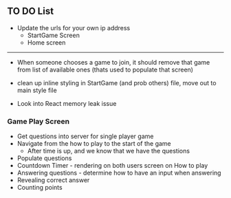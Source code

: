 ## TO DO List

* Update the urls for your own ip address
  * StartGame Screen
  * Home screen

***************************

* When someone chooses a game to join, it should remove that game from list of available ones (thats used to populate that screen)


* clean up inline styling in StartGame (and prob others) file, move out to main style file


* Look into React memory leak issue



### Game Play Screen
* Get questions into server for single player game
* Navigate from the how to play to the start of the game
  * After time is up, and we know that we have the questions
* Populate questions
* Countdown Timer - rendering on both users screen on How to play
* Answering questions - determine how to have an input when answering
* Revealing correct answer
* Counting points

